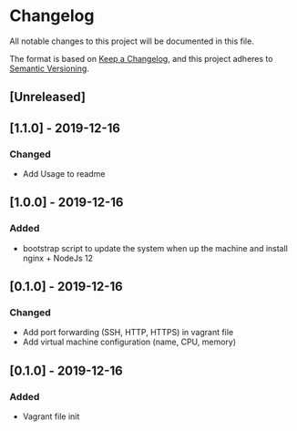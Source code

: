 # Changelog
All notable changes to this project will be documented in this file.

The format is based on [Keep a Changelog](https://keepachangelog.com/en/1.0.0/),
and this project adheres to [Semantic Versioning](https://semver.org/spec/v2.0.0.html).

## [Unreleased]

## [1.1.0] - 2019-12-16
### Changed
- Add Usage to readme

## [1.0.0] - 2019-12-16
### Added
- bootstrap script to update the system when up the machine and install nginx + NodeJs 12


## [0.1.0] - 2019-12-16
### Changed
- Add port forwarding (SSH, HTTP, HTTPS) in vagrant file
- Add virtual machine configuration (name, CPU, memory)


## [0.1.0] - 2019-12-16
### Added
- Vagrant file init
